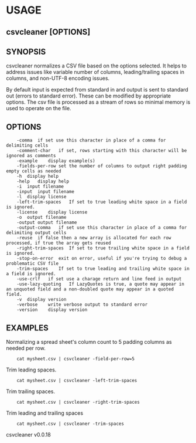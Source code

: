 
# USAGE

## csvcleaner [OPTIONS]

## SYNOPSIS

csvcleaner normalizes a CSV file based on the options selected. It
helps to address issues like variable number of columns, leading/trailing
spaces in columns, and non-UTF-8 encoding issues.

By default input is expected from standard in and output is sent to 
standard out (errors to standard error). These can be modified by
appropriate options. The csv file is processed as a stream of rows so 
minimal memory is used to operate on the file. 

## OPTIONS

```
	-comma	if set use this character in place of a comma for delimiting cells
	-comment-char	if set, rows starting with this character will be ignored as comments
	-example	display example(s)
	-fields-per-row	set the number of columns to output right padding empty cells as needed
	-h	display help
	-help	display help
	-i	input filename
	-input	input filename
	-l	display license
	-left-trim-spaces	If set to true leading white space in a field is ignored.
	-license	display license
	-o	output filename
	-output	output filename
	-output-comma	if set use this character in place of a comma for delimiting output cells
	-reuse	if false then a new array is allocated for each row processed, if true the array gets reused
	-right-trim-spaces	If set to true trailing white space in a field is ignored.
	-stop-on-error	exit on error, useful if you're trying to debug a problematic CSV file
	-trim-spaces	If set to true leading and trailing white space in a field is ignored.
	-use-crlf	if set use a charage return and line feed in output
	-use-lazy-quoting	If LazyQuotes is true, a quote may appear in an unquoted field and a non-doubled quote may appear in a quoted field.
	-v	display version
	-verbose	write verbose output to standard error
	-version	display version
```

## EXAMPLES

Normalizing a spread sheet's column count to 5 padding columns as needed per row.

```shell
    cat mysheet.csv | csvcleaner -field-per-row=5
```

Trim leading spaces.

```shell
    cat mysheet.csv | csvcleaner -left-trim-spaces
```

Trim trailing spaces.

```shell
    cat mysheet.csv | csvcleaner -right-trim-spaces
```

Trim leading and trailing spaces

```shell
    cat mysheet.csv | csvcleaner -trim-spaces
```

csvcleaner v0.0.18
